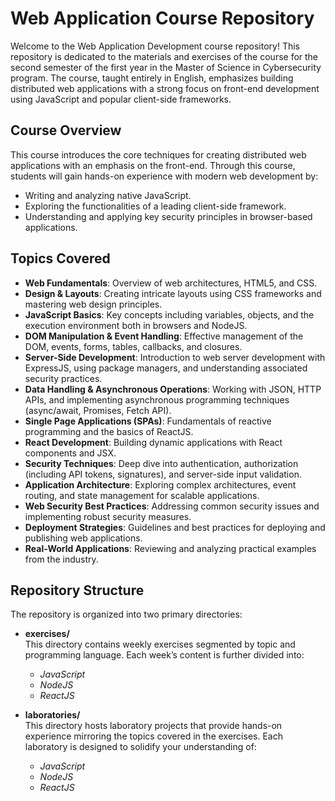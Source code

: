 # Web Application Course Repository

Welcome to the Web Application Development course repository! This repository is dedicated to the materials and exercises of the course for the second semester of the first year in the Master of Science in Cybersecurity program. The course, taught entirely in English, emphasizes building distributed web applications with a strong focus on front-end development using JavaScript and popular client-side frameworks.

## Course Overview

This course introduces the core techniques for creating distributed web applications with an emphasis on the front-end. Through this course, students will gain hands-on experience with modern web development by:

- Writing and analyzing native JavaScript.
- Exploring the functionalities of a leading client-side framework.
- Understanding and applying key security principles in browser-based applications.

## Topics Covered

- **Web Fundamentals**: Overview of web architectures, HTML5, and CSS.
- **Design & Layouts**: Creating intricate layouts using CSS frameworks and mastering web design principles.
- **JavaScript Basics**: Key concepts including variables, objects, and the execution environment both in browsers and NodeJS.
- **DOM Manipulation & Event Handling**: Effective management of the DOM, events, forms, tables, callbacks, and closures.
- **Server-Side Development**: Introduction to web server development with ExpressJS, using package managers, and understanding associated security practices.
- **Data Handling & Asynchronous Operations**: Working with JSON, HTTP APIs, and implementing asynchronous programming techniques (async/await, Promises, Fetch API).
- **Single Page Applications (SPAs)**: Fundamentals of reactive programming and the basics of ReactJS.
- **React Development**: Building dynamic applications with React components and JSX.
- **Security Techniques**: Deep dive into authentication, authorization (including API tokens, signatures), and server-side input validation.
- **Application Architecture**: Exploring complex architectures, event routing, and state management for scalable applications.
- **Web Security Best Practices**: Addressing common security issues and implementing robust security measures.
- **Deployment Strategies**: Guidelines and best practices for deploying and publishing web applications.
- **Real-World Applications**: Reviewing and analyzing practical examples from the industry.

## Repository Structure

The repository is organized into two primary directories:

- **exercises/**  
  This directory contains weekly exercises segmented by topic and programming language. Each week’s content is further divided into:
  - *JavaScript*
  - *NodeJS*
  - *ReactJS*

- **laboratories/**  
  This directory hosts laboratory projects that provide hands-on experience mirroring the topics covered in the exercises. Each laboratory is designed to solidify your understanding of:
  - *JavaScript*
  - *NodeJS*
  - *ReactJS*
